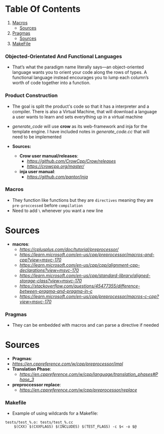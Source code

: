# Table Of Contents

1. [Macros](#macros)
    - [Sources](#sources)
2. [Pragmas](#pragmas)
    - [Sources](#sources)
3. [MakeFile](#Makefile)

### Objected-Orientated And Functional Languages
* That’s what the paradigm name literally says—an object-oriented language wants you to orient your code along the rows of types. A functional language instead encourages you to lump each column’s worth of code together into a function.
### Product Construction
* The goal is split the product's code so that it has a interpreter and a compiler. There is also a Virtual Machine, that will download a language a user wants to learn and sets everything up in a virtual machine

* *generate_code* will use **crow** as its web-framework and inja for the template engine. I have included notes in *generate_code.cc* that will need to be implemented 
* **Sources:**
    * **Crow user manual/releases**:
        - *https://github.com/CrowCpp/Crow/releases*
        - *https://crowcpp.org/master/*
    * **inja user manual**:
        - *https://github.com/pantor/inja*
### Macros
* They function like functions but they are `directives` meaning they are `pre-proccessed` before `compilation`
* Need to add `\` whenever you want a new line 
# Sources
* **macros**:
    * *https://cplusplus.com/doc/tutorial/preprocessor/*
    * *https://learn.microsoft.com/en-us/cpp/preprocessor/macros-and-cpp?view=msvc-170*
    * *https://learn.microsoft.com/en-us/cpp/cpp/alignment-cpp-declarations?view=msvc-170*
    * *https://learn.microsoft.com/en-us/cpp/standard-library/aligned-storage-class?view=msvc-170*
    * *https://stackoverflow.com/questions/45477355/difference-between-pragma-and-pragma-in-c*
    * *https://learn.microsoft.com/en-us/cpp/preprocessor/macros-c-cpp?view=msvc-170*
### Pragmas
* They can be embedded with macros and can parse a directive if needed

# Sources
* **Pragmas**:
* *https://en.cppreference.com/w/cpp/preprocessor/impl*
* **Translation Phase**:
    * *https://en.cppreference.com/w/cpp/language/translation_phases#Phase_3*
* **preproccessor replace**:
    * *https://en.cppreference.com/w/cpp/preprocessor/replace*
### Makefile
* Example of using wildcards for a Makefile: 
```
tests/test_%.o: tests/test_%.cc
	$(CXX) $(CXXFLAGS) $(INCLUDES) $(TEST_FLAGS) -c $< -o $@
```